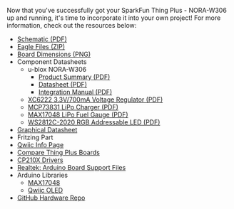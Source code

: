 Now that you've successfully got your SparkFun Thing Plus - NORA-W306 up and running, it's time to incorporate it into your own project! For more information, check out the resources below:

* [Schematic (PDF)](../assets/board_files/SparkFun_Thing_Plus_NORA_W306_Schematic_v10.pdf)
* [Eagle Files (ZIP)](../assets/board_files/SparkFun_Thing_Plus_NORA_W306_v1_0.zip)
* [Board Dimensions (PNG)](../assets/img/SparkFun_Thing_Plus_NORA-W306_Board_Dimensions.png)
* Component Datasheets
    * u-blox NORA-W306
        * [Product Summary (PDF)](../assets/component_documentation/NORA-W30_ProductSummary_UBX-22006516.pdf)
        * [Datasheet (PDF)](../assets/component_documentation/NORA-W30_DataSheet_UBX-22021117.pdf)
        * [Integration Manual (PDF)](../assets/component_documentation/NORA-W30_SIM_UBX-22021119.pdf)
    * [XC6222 3.3V/700mA Voltage Regulator (PDF)](../assets/component_documentation/xc6222.pdf)
    * [MCP73831 LiPo Charger (PDF)](../assets/component_documentation/MCP73831.pdf)
    * [MAX17048 LiPo Fuel Gauge (PDF)](../assets/component_documentation/MAX17048.pdf)
    * [WS2812C-2020 RGB Addressable LED (PDF)](../assets/component_documentation/WS2812C-2020.pdf)
* [Graphical Datasheet](../assets/img/SparkFun_Thing_Plus_NORA-W306_u-blox.pdf)
* Fritzing Part
* [Qwiic Info Page](https://www.sparkfun.com/qwiic)
* [Compare Thing Plus Boards](https://www.sparkfun.com/thing_plus)
* [CP210X Drivers](https://www.silabs.com/developers/usb-to-uart-bridge-vcp-drivers)
* [Realtek: Arduino Board Support Files](https://github.com/ambiot/ambd_arduino)
* Arduino Libraries
    * [MAX17048](https://github.com/sparkfun/SparkFun_MAX1704x_Fuel_Gauge_Arduino_Library)
    * [Qwiic OLED](https://github.com/sparkfun/SparkFun_Qwiic_OLED_Arduino_Library)
* [GitHub Hardware Repo](https://github.com/sparkfun/SparkFun_Thing_Plus_NORA-W306)
